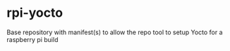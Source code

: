 # rpi-yocto

Base repository with manifest(s) to allow the repo tool to setup Yocto for a
raspberry pi build
